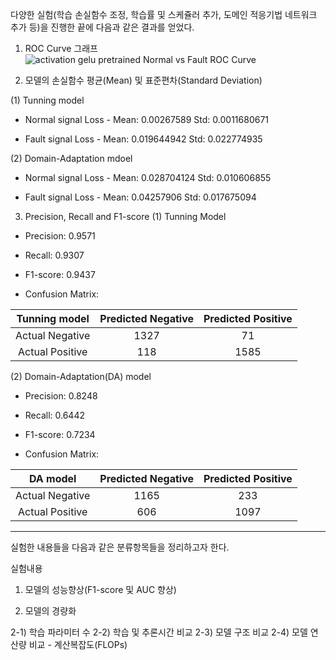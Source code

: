 다양한 실험(학습 손실함수 조정, 학습률 및 스케쥴러 추가, 도메인 적응기법 네트워크 추가 등)을 진행한 끝에 다음과 같은 결과를 얻었다.

1. ROC Curve 그래프
![activation gelu pretrained Normal vs  Fault ROC Curve](https://github.com/user-attachments/assets/4d01cc2a-fbcc-40ca-871a-07d1a0933ed6)

2. 모델의 손실함수 평균(Mean) 및 표준편차(Standard Deviation)
   
(1) Tunning model

- Normal signal Loss - Mean:  0.00267589  Std:  0.0011680671
 
- Fault signal Loss - Mean:  0.019644942  Std:  0.022774935

(2) Domain-Adaptation mdoel

- Normal signal Loss - Mean:  0.028704124  Std:  0.010606855

- Fault signal Loss - Mean:  0.04257906  Std:  0.017675094

3. Precision, Recall and F1-score
(1) Tunning Model

- Precision: 0.9571
- Recall: 0.9307
- F1-score: 0.9437

- Confusion Matrix:
  
Tunning model | Predicted Negative  |  Predicted Positive
|:------:|:---:|:---:|
Actual Negative   |      1327            |         71
Actual Positive   |      118            |         1585

(2) Domain-Adaptation(DA) model

- Precision: 0.8248
- Recall: 0.6442
- F1-score: 0.7234

- Confusion Matrix:
  
 DA model | Predicted Negative  |  Predicted Positive
|:------:|:---:|:---:|
Actual Negative   |      1165            |         233
Actual Positive   |      606            |         1097

- - - - - - - -
실험한 내용들을 다음과 같은 분류항목들을 정리하고자 한다.

실험내용

1. 모델의 성능향상(F1-score 및 AUC  향상)

2. 모델의 경량화

2-1) 학습 파라미터 수
2-2) 학습 및 추론시간 비교
2-3) 모델 구조 비교
2-4) 모델 연산량 비교 - 계산복잡도(FLOPs)  
